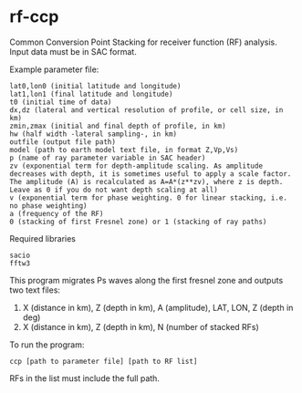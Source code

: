 # rf-ccp
Common Conversion Point Stacking for receiver function (RF) analysis. Input data must be in SAC format.

Example parameter file:

    lat0,lon0 (initial latitude and longitude)
    lat1,lon1 (final latitude and longitude)
    t0 (initial time of data)
    dx,dz (lateral and vertical resolution of profile, or cell size, in km)
    zmin,zmax (initial and final depth of profile, in km)
    hw (half width -lateral sampling-, in km)
    outfile (output file path)
    model (path to earth model text file, in format Z,Vp,Vs)
    p (name of ray parameter variable in SAC header)
    zv (exponential term for depth-amplitude scaling. As amplitude decreases with depth, it is sometimes useful to apply a scale factor. The amplitude (A) is recalculated as A=A*(z**zv), where z is depth. Leave as 0 if you do not want depth scaling at all)
    v (exponential term for phase weighting. 0 for linear stacking, i.e. no phase weighting)
    a (frequency of the RF)
    0 (stacking of first Fresnel zone) or 1 (stacking of ray paths)
    
Required libraries

    sacio
    fftw3
    
This program migrates Ps waves along the first fresnel zone and outputs two text files:
1) X (distance in km), Z (depth in km), A (amplitude), LAT, LON, Z (depth in deg)
2) X (distance in km), Z (depth in km), N (number of stacked RFs)

To run the program:

    ccp [path to parameter file] [path to RF list]
    
RFs in the list must include the full path.
